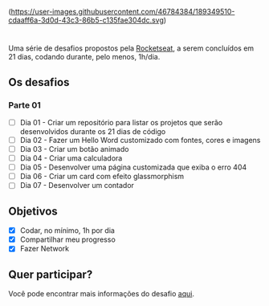 (https://user-images.githubusercontent.com/46784384/189349510-cdaaff6a-3d0d-43c3-86b5-c135fae304dc.svg)


#

Uma série de desafios propostos pela [Rocketseat](www.rocketseat.com.br), a serem concluídos em 21 dias, codando durante, pelo menos, 1h/dia.

## Os desafios

### Parte 01

- [ ] Dia 01 - Criar um repositório para listar os projetos que serão desenvolvidos durante os 21 dias de código
- [ ] Dia 02 - Fazer um Hello Word customizado com fontes, cores e imagens
- [ ] Dia 03 - Criar um botão animado
- [ ] Dia 04 - Criar uma calculadora
- [ ] Dia 05 - Desenvolver uma página customizada que exiba o erro 404
- [ ] Dia 06 - Criar um card com efeito glassmorphism
- [ ] Dia 07 - Desenvolver um contador

## Objetivos

- [x] Codar, no mínimo, 1h por dia
- [x] Compartilhar meu progresso
- [x] Fazer Network

## Quer participar?

Você pode encontrar mais informações do desafio [aqui](https://www.instagram.com/p/ChTBg1BpLGU/).
